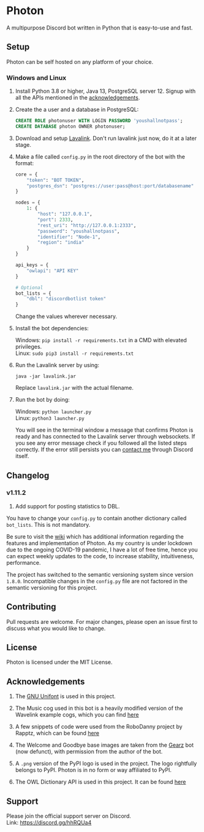 # Photon

A multipurpose Discord bot written in Python that is easy-to-use and fast.

## Setup

Photon can be self hosted on any platform of your choice.

### Windows and Linux

1. Install Python 3.8 or higher, Java 13, PostgreSQL server 12. Signup with all the APIs mentioned in the [acknowledgements](#acknowledgements).

2. Create the a user and a database in PostgreSQL:

   ```SQL
   CREATE ROLE photonuser WITH LOGIN PASSWORD 'youshallnotpass';
   CREATE DATABASE photon OWNER photonuser;
   ```

3. Download and setup [Lavalink](https://github.com/Frederikam/Lavalink#server-configuration). Don't run lavalink just now, do it at a later stage.

4. Make a file called `config.py` in the root directory of the bot with the format:

    ```python
    core = {
        "token": "BOT TOKEN",
        "postgres_dsn": "postgres://user:pass@host:port/databasename"
    }

    nodes = {
        1: {
            "host": "127.0.0.1",
            "port": 2333,
            "rest_uri": "http://127.0.0.1:2333",
            "password": "youshallnotpass",
            "identifier": "Node-1",
            "region": "india"
        }
    }

    api_keys = {
        "owlapi": "API KEY"
    }

    # Optional
    bot_lists = {
        "dbl": "discordbotlist token"
    }
    ```

    Change the values wherever necessary.

5. Install the bot dependencies:

    Windows: `pip install -r requirements.txt` in a CMD with elevated privileges.  
    Linux: `sudo pip3 install -r requirements.txt`

6. Run the Lavalink server by using:

    `java -jar lavalink.jar`

    Replace `lavalink.jar` with the actual filename.

7. Run the bot by doing:

    Windows: `python launcher.py`  
    Linux: `python3 launcher.py`

    You will see in the terminal window a message that confirms Photon is ready and has connected to
    the Lavalink server through websockets. If you see any error message check if you followed all the
    listed steps correctly. If the error still persists you can [contact me](#support) through Discord itself.

## Changelog

### v1.11.2

1. Add support for posting statistics to DBL.

You have to change your `config.py` to contain another dictionary called `bot_lists`.
This is not mandatory.

Be sure to visit the [wiki](https://github.com/NightShade256/Photon/wiki) which has additional information regarding the features and implementation of Photon. As my country is under lockdown due to the ongoing COVID-19 pandemic, I have a lot of free time,
hence you can expect weekly updates to the code, to increase stability, intuitiveness, performance.

The project has switched to the semantic versioning system since version `1.8.0`.
Incompatible changes in the `config.py` file are not factored in the semantic versioning for this project.

## Contributing

Pull requests are welcome. For major changes, please open an issue first to discuss what you would like to change.

## License

Photon is licensed under the MIT License.

## Acknowledgements

1. The [GNU Unifont](https://savannah.gnu.org/projects/unifont) is used in this project.

2. The Music cog used in this bot is a heavily modified version of the Wavelink example cogs, which you can find [here](https://github.com/PythonistaGuild/Wavelink/tree/master/examples)

3. A few snippets of code were used from the RoboDanny project by Rapptz, which can be found [here](https://github.com/Rapptz/RoboDanny)

4. The Welcome and Goodbye base images are taken from the [Gearz](https://github.com/TheDiscordians/Gearz) bot (now defunct), with permission from the author of the bot.

5. A `.png` version of the PyPI logo is used in the project. The logo rightfully belongs to PyPI. Photon is in no form or way affiliated to PyPI.

6. The OWL Dictionary API is used in this project. It can be found [here](https://owlbot.info)

## Support

Please join the official support server on Discord.  
Link: <https://discord.gg/hhRQUa4>
